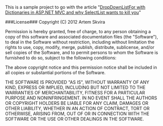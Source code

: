 This is a sample project to go with the article "[DropDownListFor with Dictionaries in ASP.NET MVC and why SelectList wants to kill you][1]"

[1]:http://nimblegecko.com/how-to-use-bootstrap-3-validation-states-with-asp-net-mvc-forms/

###License###
Copyright (C) 2012 Artem Skvira

Permission is hereby granted, free of charge, to any person obtaining a copy of this software and associated documentation files (the "Software"), to deal in the Software without restriction, including without limitation the rights to use, copy, modify, merge, publish, distribute, sublicense, and/or sell copies of the Software, and to permit persons to whom the Software is furnished to do so, subject to the following conditions:

The above copyright notice and this permission notice shall be included in all copies or substantial portions of the Software.

THE SOFTWARE IS PROVIDED "AS IS", WITHOUT WARRANTY OF ANY KIND, EXPRESS OR IMPLIED, INCLUDING BUT NOT LIMITED TO THE WARRANTIES OF MERCHANTABILITY, FITNESS FOR A PARTICULAR PURPOSE AND NONINFRINGEMENT. IN NO EVENT SHALL THE AUTHORS OR COPYRIGHT HOLDERS BE LIABLE FOR ANY CLAIM, DAMAGES OR OTHER LIABILITY, WHETHER IN AN ACTION OF CONTRACT, TORT OR OTHERWISE, ARISING FROM, OUT OF OR IN CONNECTION WITH THE SOFTWARE OR THE USE OR OTHER DEALINGS IN THE SOFTWARE.
